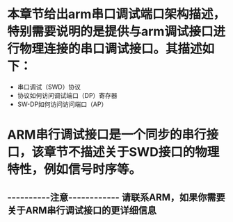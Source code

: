 # 本章节给出arm串口调试端口架构描述，特别需要说明的是提供与arm调试接口进行物理连接的串口调试接口。其描述如下：
* 串口调试（SWD）协议
* 协议如何访问调试端口（DP）寄存器
* SW-DP如何访问访问端口（AP）

# ARM串行调试接口是一个同步的串行接口，该章节不描述关于SWD接口的物理特性，例如信号时序等。

----------注意------------
请联系ARM，如果你需要关于ARM串行调试接口的更详细信息
--------------------------


